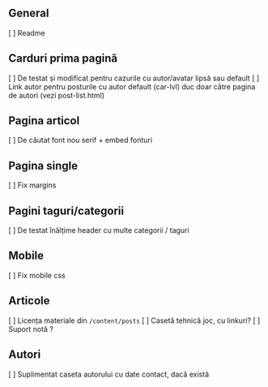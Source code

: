 ## General
[ ] Readme

## Carduri prima pagină
[ ] De testat și modificat pentru cazurile cu autor/avatar lipsă sau default
[ ] Link autor pentru posturile cu autor default (car-lvl) duc doar către pagina de autori (vezi post-list.html)

## Pagina articol
[ ] De căutat font nou serif + embed fonturi

## Pagina single
[ ] Fix margins

## Pagini taguri/categorii
[ ] De testat înălțime header cu multe categorii / taguri

## Mobile
[ ] Fix mobile css

## Articole
[ ] Licența materiale din `/content/posts`
[ ] Casetă tehnică joc, cu linkuri?
[ ] Suport notă ?

## Autori
[ ] Suplimentat caseta autorului cu date contact, dacă există